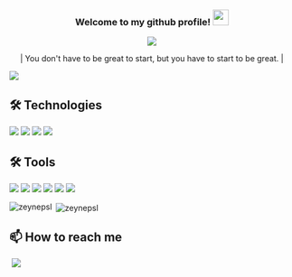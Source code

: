 <!--
Here are some ideas to get you started:
- 👯 I’m looking to collaborate on ...
- 🤔 I’m looking for help with ...
- 💬 Ask me about ...
- 📫 How to reach me: ...
- 😄 Pronouns: ...
- ⚡ Fun fact: ...

![](https://img.shields.io/badge/Code-Angular-informational?style=flat&logo=angular&logoColor=white&color=blueviolet)
![](https://img.shields.io/badge/Code-React-informational?style=flat&logo=react&logoColor=white&color=blueviolet)
 -->
<h3 align="center">
  
  Welcome to my github profile!
  <img src="https://media.giphy.com/media/hvRJCLFzcasrR4ia7z/giphy.gif" width="28">
  
</h3>
<p align="center">
  <a href="https://github.com/zeynepsl/readme-typing-svg"><img src="https://readme-typing-svg.herokuapp.com/?lines=Software%20engineer;Lifetime%20learner&font=Fira%20Code&center=true&width=440&height=45&color=d59bf6&vCenter=true&size=22"></a>
</p>

<!--
<p align="center">| People don’t decide their futures. They decide their habits and their habits decide their future. |</p>
 -->
<p align="center">| You don't have to be great to start, but you have to start to be great. |</p>

![](https://komarev.com/ghpvc/?username=zeynepsl&color=blueviolet)


## 🛠️ Technologies
![](https://img.shields.io/badge/Code-Java-informational?style=flat&logo=java&logoColor=white&color=blueviolet)
![](https://img.shields.io/badge/Code-Spring-informational?style=flat&logo=spring&logoColor=white&color=blueviolet)
![](https://img.shields.io/badge/Code-Python-informational?style=flat&logo=python&logoColor=white&color=blueviolet)
![](https://img.shields.io/badge/Database-PostgreSQL-informational?style=flat&logo=postgresql&logoColor=white&color=blueviolet)

## 🛠️ Tools
![](https://img.shields.io/badge/Editor-Eclipse-informational?style=flat&logo=eclipse&logoColor=white&color=blueviolet)
![](https://img.shields.io/badge/Editor-IntellijIdea-informational?style=flat&logo=intellijidea&logoColor=white&color=blueviolet)
![](https://img.shields.io/badge/Editor-PyCharm-informational?style=flat&logo=pycharm&logoColor=white&color=blueviolet)
![](https://img.shields.io/badge/Editor-VisualStudioCode-informational?style=flat&logo=visualstudiocode&logoColor=white&color=blueviolet)
![](https://img.shields.io/badge/API-Swagger-informational?style=flat&logo=swagger&logoColor=white&color=blueviolet)
![](https://img.shields.io/badge/API-Postman-informational?style=flat&logo=postman&logoColor=white&color=blueviolet)


<p><img align="left" src="https://github-readme-stats.vercel.app/api/top-langs/?username=zeynepsl&show_icons=true&locale=en&layout=compact&&hide=PowerShell,TSQL,Batchfile&theme=material-palenight" alt="zeynepsl" /></p>

<p>&nbsp;<img align="center" src="https://github-readme-stats.vercel.app/api?username=zeynepsl&show_icons=true&locale=en&theme=material-palenight" alt="zeynepsl" /></p>



## 📫 How to reach me
<a href="https://www.linkedin.com/in/zeynepsalman/" rel="nofollow">
  <img src="https://camo.githubusercontent.com/a493f6833f99fb3c85788d6d9305e6b7a42b838e5ee5d138fd9a8214a7e77472/68747470733a2f2f696d672e736869656c64732e696f2f62616467652f6c696e6b6564696e2d2532333030373742352e7376673f267374796c653d666f722d7468652d6261646765266c6f676f3d6c696e6b6564696e266c6f676f436f6c6f723d7768697465" alt="" data-canonical src="https://img.shields.io/badge/linkedin-%230077B5.svg?&amp;style=for-the-badge&amp;logo=linkedin&amp;logoColor=white" style="max-width:100%;"></a>
  
<a href="https://www.hackerrank.com/zeyneprsalman?hr_r=1" rel="nofollow">
  <img src="https://img.shields.io/badge/-Hackerrank-2EC866?style=for-the-badge&logo=HackerRank&logoColor=white"></a>

